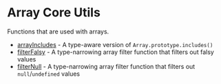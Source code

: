 # Array Core Utils

Functions that are used with arrays.

- [arrayIncludes](./arrayIncludes.md) - A type-aware version of `Array.prototype.includes()`
- [filterFalsy](./filterFalsy.md) - A type-narrowing array filter function that filters out falsy values
- [filterNull](./filterNull.md) - A type-narrowing array filter function that filters out `null`/`undefined` values
